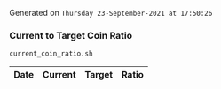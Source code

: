 Generated on `Thursday 23-September-2021 at 17:50:26`

### Current to Target Coin Ratio
`current_coin_ratio.sh`

Date|Current|Target|Ratio
---|---|---|---
